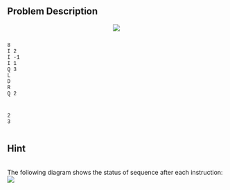 <h2>Problem Description</h2><center><img style="max-width:100%;" src="file://4iyGpSZy.png"></center>
<pre><code class="language-input1"><pre><div style="font-family:Courier New,Courier,monospace;">8
I 2
I -1
I 1
Q 3
L
D
R
Q 2
</div></pre></code></pre>

<pre><code class="language-output1"><pre><div style="font-family:Courier New,Courier,monospace;">2
3</div></pre></code></pre>

<h2>Hint</h2><br>The following diagram shows the status of sequence after each instruction:<br><img style="max-width:100%;" src="file://F9GsZMVi.png"><br>
